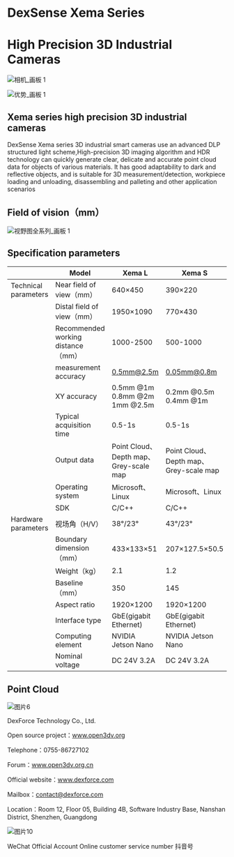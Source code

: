# DexSense Xema Series 
# High Precision 3D Industrial Cameras

![相机_画板 1](https://user-images.githubusercontent.com/117330523/229683541-c8969d88-0ce7-4fdb-8c52-0d45c751c3e4.png)

![优势_画板 1](https://user-images.githubusercontent.com/117330523/229683563-14e43713-a433-4d6c-8928-a304ab93aaa2.png)


## Xema series high precision 3D industrial cameras

DexSense Xema series 3D industrial smart cameras use an advanced DLP structured light scheme,High-precision 3D imaging algorithm and 
HDR technology can quickly generate clear, delicate and accurate point cloud data for objects of various materials. It has good adaptability to 
dark and reflective objects, and is suitable for 3D measurement/detection, workpiece loading and unloading, disassembling and palleting and 
other application scenarios

## Field of vision（mm）

![视野图全系列_画板 1](https://github.com/Open3DV/Xema/assets/117330523/eccfb57a-5e93-47c6-9371-a82f95ea982e)

## Specification parameters

  | Model | Xema L | Xema S | Xema P
-- | -- | -- | -- | --
Technical parameters | Near field of view（mm） | 640×450 | 390×220 | 111×47
  | Distal field of view（mm） | 1950×1090 | 770×430 | 159×72
  | Recommended working distance（mm） | 1000-2500 | 500-1000 | 100-150
  | measurement accuracy | 0.5mm@2.5m | 0.05mm@0.8m | 6um@130mm
  || XY accuracy | 0.5mm @1m<br>0.8mm @2m<br>1mm @2.5m| 0.2mm @0.5m<br>0.4mm @1m| 30um @130mm
  | Typical acquisition time | 0.5-1s | 0.5-1s | 0.5-1s
  | Output data | Point Cloud、Depth map、Grey-scale map|Point Cloud、Depth map、Grey-scale map|Point Cloud、Depth map、Grey-scale map
  ||Operating system|Microsoft、Linux|Microsoft、Linux|Microsoft、Linux
  ||SDK|C/C++|C/C++|C/C++
Hardware parameters |视场角（H/V）|38°/23°|43°/23°|37°/25°
|| Boundary dimension（mm） | 433×133×51 | 207×127.5×50.5 | 126×146×61
  | Weight（kg） | 2.1 | 1.2 | 1.1
  | Baseline（mm） | 350 | 145 | 70
  | Aspect ratio | 1920×1200 |1920×1200| 2448×2048
  |Interface type | GbE(gigabit Ethernet)|GbE(gigabit Ethernet)|GbE(gigabit Ethernet)
  | Computing element | NVIDIA Jetson Nano|NVIDIA Jetson Nano|NVIDIA Jetson Nano
  | Nominal voltage | DC 24V 3.2A|DC 24V 3.2A|DC 24V 3.2A

## Point Cloud

![图片6](https://github.com/Open3DV/Xema/assets/117330523/3ac3764d-f318-4172-9e06-49c9a11e5523)

DexForce Technology Co., Ltd.       

Open source project：www.open3dv.org 

Telephone：0755-86727102                 

Forum：www.open3dv.org.cn

Official website：www.dexforce.com

Mailbox：contact@dexforce.com          

Location：Room 12, Floor 05, Building 4B, Software Industry Base, Nanshan District, 
Shenzhen, Guangdong

![图片10](https://github.com/Open3DV/Xema/assets/117330523/1926796d-b5d0-4097-81bf-a5160984047e)

WeChat Official Account  Online customer service number  抖音号